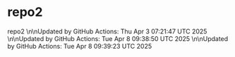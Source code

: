 # repo2
repo2
\n\nUpdated by GitHub Actions: Thu Apr  3 07:21:47 UTC 2025
\n\nUpdated by GitHub Actions: Tue Apr  8 09:38:50 UTC 2025
\n\nUpdated by GitHub Actions: Tue Apr  8 09:39:23 UTC 2025

